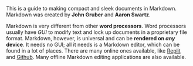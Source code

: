 This is a guide to making compact and sleek documents in Markdown. Markdown was created by **John Gruber** and **Aaron Swartz**.

Markdown is very different from other **word processors**. Word processors usually have *GUI* to modify text and lock up documents in a proprietary file format. Markdown, however, is universal and can be **rendered on *any* device**. It needs no GUI; all it needs is a Markdown editor, which can be found in a lot of places. There are many online ones available, like [Replit](https://replit.com) and [Github](https://github.com). Many offline Markdown editing applications are also available.
